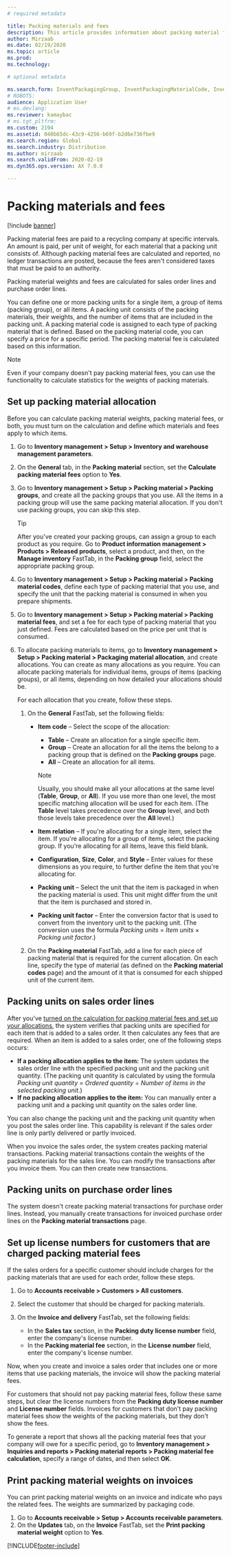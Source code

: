```yaml
---
# required metadata

title: Packing materials and fees
description: This article provides information about packing material fees that are paid to recycling companies at specific intervals.
author: Mirzaab
ms.date: 02/19/2020
ms.topic: article
ms.prod: 
ms.technology: 

# optional metadata

ms.search.form: InventPackagingGroup, InventPackagingMaterialCode, InventPackagingMaterialFee, InventPackagingMaterialTrans, InventPackagingMaterialTransPurch, InventPackagingUnit
# ROBOTS: 
audience: Application User
# ms.devlang: 
ms.reviewer: kamaybac
# ms.tgt_pltfrm: 
ms.custom: 2194
ms.assetid: 040b65dc-43c9-4256-b69f-b2d6e736fbe9
ms.search.region: Global
ms.search.industry: Distribution
ms.author: mirzaab
ms.search.validFrom: 2020-02-19
ms.dyn365.ops.version: AX 7.0.0

---
```


# Packing materials and fees

[!include [banner](../includes/banner.md)]

Packing material fees are paid to a recycling company at specific intervals. An amount is paid, per unit of weight, for each material that a packing unit consists of. Although packing material fees are calculated and reported, no ledger transactions are posted, because the fees aren't considered taxes that must be paid to an authority.

Packing material weights and fees are calculated for sales order lines and purchase order lines.

You can define one or more packing units for a single item, a group of items (packing group), or all items. A packing unit consists of the packing materials, their weights, and the number of items that are included in the packing unit. A packing material code is assigned to each type of packing material that is defined. Based on the packing material code, you can specify a price for a specific period. The packing material fee is calculated based on this information.

> [!NOTE]
> Even if your company doesn't pay packing material fees, you can use the functionality to calculate statistics for the weights of packing materials.

## <a name="allocations"></a>Set up packing material allocation

Before you can calculate packing material weights, packing material fees, or both, you must turn on the calculation and define which materials and fees apply to which items.

1. Go to **Inventory management \> Setup \> Inventory and warehouse management parameters**.
1. On the **General** tab, in the **Packing material** section, set the **Calculate packing material fees** option to **Yes**.
1. Go to **Inventory management \> Setup \> Packing material \> Packing groups**, and create all the packing groups that you use. All the items in a packing group will use the same packing material allocation. If you don't use packing groups, you can skip this step.

    > [!TIP]
    > After you've created your packing groups, can assign a group to each product as you require. Go to **Product information management \> Products \> Released products**, select a product, and then, on the **Manage inventory** FastTab, in the **Packing group** field, select the appropriate packing group.

1. Go to **Inventory management \> Setup \> Packing material \> Packing material codes**, define each type of packing material that you use, and specify the unit that the packing material is consumed in when you prepare shipments.
1. Go to **Inventory management \> Setup \> Packing material \> Packing material fees**, and set a fee for each type of packing material that you just defined. Fees are calculated based on the price per unit that is consumed.
1. To allocate packing materials to items, go to **Inventory management \> Setup \> Packing material \> Packaging material allocation**, and create allocations. You can create as many allocations as you require. You can allocate packing materials for individual items, groups of items (packing groups), or all items, depending on how detailed your allocations should be.

    For each allocation that you create, follow these steps.

    1. On the **General** FastTab, set the following fields:

        - **Item code** – Select the scope of the allocation:

            - **Table** – Create an allocation for a single specific item.
            - **Group** – Create an allocation for all the items the belong to a packing group that is defined on the **Packing groups** page.
            - **All** – Create an allocation for all items.

            > [!NOTE]
            > Usually, you should make all your allocations at the same level (**Table**, **Group**, or **All**). If you use more than one level, the most specific matching allocation will be used for each item. (The **Table** level takes precedence over the **Group** level, and both those levels take precedence over the **All** level.)

        - **Item relation** – If you're allocating for a single item, select the item. If you're allocating for a group of items, select the packing group. If you're allocating for all items, leave this field blank.
        - **Configuration**, **Size**, **Color**, and **Style** – Enter values for these dimensions as you require, to further define the item that you're allocating for.
        - **Packing unit** – Select the unit that the item is packaged in when the packing material is used. This unit might differ from the unit that the item is purchased and stored in.
        - **Packing unit factor** – Enter the conversion factor that is used to convert from the inventory unit to the packing unit. (The conversion uses the formula *Packing units* = *Item units* × *Packing unit factor*.)

    1. On the **Packing material** FastTab, add a line for each piece of packing material that is required for the current allocation. On each line, specify the type of material (as defined on the **Packing material codes** page) and the amount of it that is consumed for each shipped unit of the current item.

## Packing units on sales order lines

After you've [turned on the calculation for packing material fees and set up your allocations](#allocations), the system verifies that packing units are specified for each item that is added to a sales order. It then calculates any fees that are required. When an item is added to a sales order, one of the following steps occurs:

- **If a packing allocation applies to the item:** The system updates the sales order line with the specified packing unit and the packing unit quantity. (The packing unit quantity is calculated by using the formula *Packing unit quantity* = *Ordered quantity* ÷ *Number of items in the selected packing unit*.)
- **If no packing allocation applies to the item:** You can manually enter a packing unit and a packing unit quantity on the sales order line.

You can also change the packing unit and the packing unit quantity when you post the sales order line. This capability is relevant if the sales order line is only partly delivered or partly invoiced.

When you invoice the sales order, the system creates packing material transactions. Packing material transactions contain the weights of the packing materials for the sales line. You can modify the transactions after you invoice them. You can then create new transactions.

## Packing units on purchase order lines

The system doesn't create packing material transactions for purchase order lines. Instead, you manually create transactions for invoiced purchase order lines on the **Packing material transactions** page.

## Set up license numbers for customers that are charged packing material fees

If the sales orders for a specific customer should include charges for the packing materials that are used for each order, follow these steps.

1. Go to **Accounts receivable \> Customers \> All customers**.
1. Select the customer that should be charged for packing materials.
1. On the **Invoice and delivery** FastTab, set the following fields:

    - In the **Sales tax** section, in the **Packing duty license number** field, enter the company's license number.
    - In the **Packing material fee** section, in the **License number** field, enter the company's license number.

Now, when you create and invoice a sales order that includes one or more items that use packing materials, the invoice will show the packing material fees.

For customers that should not pay packing material fees, follow these same steps, but clear the license numbers from the **Packing duty license number** and **License number** fields. Invoices for customers that don't pay packing material fees show the weights of the packing materials, but they don't show the fees.

To generate a report that shows all the packing material fees that your company will owe for a specific period, go to **Inventory management \> Inquiries and reports \> Packing material reports \> Packing material fee calculation**, specify a range of dates, and then select **OK**.

## Print packing material weights on invoices

You can print packing material weights on an invoice and indicate who pays the related fees. The weights are summarized by packaging code.

1. Go to **Accounts receivable \> Setup \> Accounts receivable parameters**.
1. On the **Updates** tab, on the **Invoice** FastTab, set the **Print packing material weight** option to **Yes**.


[!INCLUDE[footer-include](../../includes/footer-banner.md)]